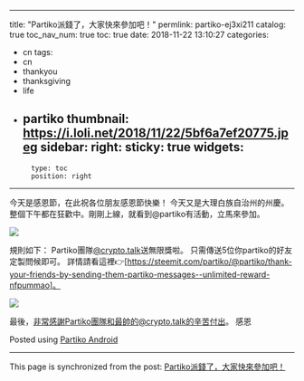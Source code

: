 
---
title: "Partiko派錢了，大家快來參加吧！"
permlink: partiko-ej3xi211
catalog: true
toc_nav_num: true
toc: true
date: 2018-11-22 13:10:27
categories:
- cn
tags:
- cn
- thankyou
- thanksgiving
- life
- partiko
thumbnail: https://i.loli.net/2018/11/22/5bf6a7ef20775.jpeg
sidebar:
    right:
        sticky: true
widgets:
    -
        type: toc
        position: right
---


今天是感恩節，在此祝各位朋友感恩節快樂！
今天又是大理白族自治州的州慶。整個下午都在狂歡中。剛剛上線，就看到@partiko有活動，立馬來參加。


![](https://i.loli.net/2018/11/22/5bf6a7ef20775.jpeg)


規則如下：
Partiko團隊[@crypto.talk](https://steemit.com/@crypto.talk)送無限獎啦。
只需傳送5位你partiko的好友定製問候即可。
詳情請看這裡👉[https://steemit.com/partiko/@partiko/thank-your-friends-by-sending-them-partiko-messages--unlimited-reward-nfpummao]。


![](https://i.loli.net/2018/11/22/5bf6a83a3d715.jpeg)


最後，非常感謝Partiko團隊和最帥的@crypto.talk的辛苦付出。
感恩


Posted using [Partiko Android](https://steemit.com/@partiko-android)

- - -

This page is synchronized from the post: [Partiko派錢了，大家快來參加吧！](https://steemit.com/@sunai/partiko-ej3xi211)
